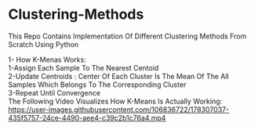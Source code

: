 # Clustering-Methods
This Repo Contains Implementation Of Different Clustering Methods From Scratch Using Python

1- How K-Menas Works:<br/>
1-Assign Each Sample To The Nearest Centoid<br/>
2-Update Centroids : Center Of Each Cluster Is The Mean Of The All Samples Which Belongs To The Corresponding Cluster<br/>
3-Repeat Until Convergence<br/>
The Following Video Visualizes How K-Means Is Actually Working:<br/>
https://user-images.githubusercontent.com/106836722/178307037-435f5757-24ce-4490-aee4-c39c2b1c76a4.mp4



